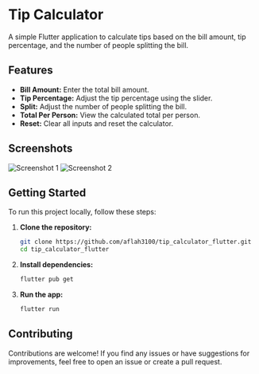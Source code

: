# Tip Calculator

A simple Flutter application to calculate tips based on the bill amount, tip percentage, and the number of people splitting the bill.

## Features

- **Bill Amount:** Enter the total bill amount.
- **Tip Percentage:** Adjust the tip percentage using the slider.
- **Split:** Adjust the number of people splitting the bill.
- **Total Per Person:** View the calculated total per person.
- **Reset:** Clear all inputs and reset the calculator.

## Screenshots
![Screenshot 1](assets/screenshots/screenshot_1.png)
![Screenshot 2](assets/screenshots/screenshot_2.png)

## Getting Started

To run this project locally, follow these steps:

1. **Clone the repository:**

    ```bash
    git clone https://github.com/aflah3100/tip_calculator_flutter.git
    cd tip_calculator_flutter
    ```

2. **Install dependencies:**

    ```bash
    flutter pub get
    ```

3. **Run the app:**

    ```bash
    flutter run
    ```

## Contributing

Contributions are welcome! If you find any issues or have suggestions for improvements, feel free to open an issue or create a pull request.



